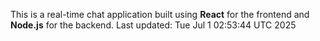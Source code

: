 This is a real-time chat application built using **React** for the frontend and **Node.js** for the backend.
Last updated: Tue Jul  1 02:53:44 UTC 2025
